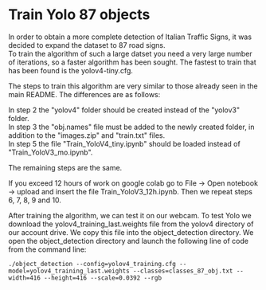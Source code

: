 # Train Yolo 87 objects 

In order to obtain a more complete detection of  Italian Traffic Signs, it was decided to expand the dataset to 87 road signs.\
To train the algorithm of such a large datset you need a very large number of iterations, so a faster algorithm has been sought. The fastest to train that has been found is the yolov4-tiny.cfg.

The steps to train this algorithm are very similar to those already seen in the main README. The differences are as follows:

In step 2 the "yolov4" folder should be created instead of the "yolov3" folder.\
In step 3 the "obj.names" file must be added to the newly created folder, in addition to the "images.zip" and "train.txt" files.\
In step 5 the file "Train_YoloV4_tiny.ipynb" should be loaded instead of "Train_YoloV3_mo.ipynb".

The remaining steps are the same.

If you exceed 12 hours of work on google colab go to File -> Open notebook -> upload and insert the file Train_YoloV3_12h.ipynb.
Then we repeat steps 6, 7, 8, 9 and 10.

After training the algorithm, we can test it on our webcam.
To test Yolo we download the yolov4_training_last.weights file from the yolov4 directory of our account drive. We copy this file into the object_detection directory. We open the object_detection directory and launch the following line of code from the command line:
```
./object_detection --config=yolov4_training.cfg --model=yolov4_training_last.weights --classes=classes_87_obj.txt --width=416 --height=416 --scale=0.0392 --rgb
```
